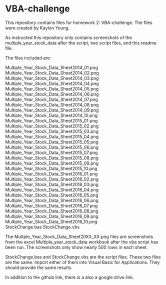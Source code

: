 # VBA-challenge
This repository contains files for homework 2: VBA-challenge.  The files were created by Kaylon Young.

As instructed this repository only contains screenshots of the multiple_year_stock_data after the script, two script files, and this readme file.

The files included are:

Multiple_Year_Stock_Data_Sheet2014_01.png  
Multiple_Year_Stock_Data_Sheet2014_02.png  
Multiple_Year_Stock_Data_Sheet2014_03.png  
Multiple_Year_Stock_Data_Sheet2014_04.png  
Multiple_Year_Stock_Data_Sheet2014_05.png  
Multiple_Year_Stock_Data_Sheet2014_06.png  
Multiple_Year_Stock_Data_Sheet2014_07.png  
Multiple_Year_Stock_Data_Sheet2014_08.png  
Multiple_Year_Stock_Data_Sheet2014_09.png  
Multiple_Year_Stock_Data_Sheet2014_10.png  
Multiple_Year_Stock_Data_Sheet2015_01.png  
Multiple_Year_Stock_Data_Sheet2015_02.png  
Multiple_Year_Stock_Data_Sheet2015_03.png  
Multiple_Year_Stock_Data_Sheet2015_04.png  
Multiple_Year_Stock_Data_Sheet2015_05.png  
Multiple_Year_Stock_Data_Sheet2015_06.png  
Multiple_Year_Stock_Data_Sheet2015_07.png  
Multiple_Year_Stock_Data_Sheet2015_08.png  
Multiple_Year_Stock_Data_Sheet2015_09.png  
Multiple_Year_Stock_Data_Sheet2015_10.png  
Multiple_Year_Stock_Data_Sheet2016_01.png  
Multiple_Year_Stock_Data_Sheet2016_02.png  
Multiple_Year_Stock_Data_Sheet2016_03.png  
Multiple_Year_Stock_Data_Sheet2016_04.png  
Multiple_Year_Stock_Data_Sheet2016_05.png  
Multiple_Year_Stock_Data_Sheet2016_06.png  
Multiple_Year_Stock_Data_Sheet2016_07.png  
Multiple_Year_Stock_Data_Sheet2016_08.png  
Multiple_Year_Stock_Data_Sheet2016_09.png  
Multiple_Year_Stock_Data_Sheet2016_10.png  
StockChange.bas
StockChange.vbs

The Multple_Year_Stock_Data_Sheet20XX_XX.png files are screenshots from the excel Multiple_year_stock_data workbook after the vba script has been run.  The screenshots only show nearly 500 rows in each sheet.

StockChange.bas and StockChange.vbs are the script files.  These two files are the same.  Import either of them into Visual Basic for Applications. They should provide the same results.

In addition to the github link, there is a also a google drive link.  
